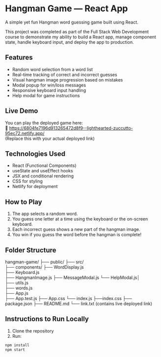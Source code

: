 #  Hangman Game — React App

A simple yet fun Hangman word guessing game built using React.

This project was completed as part of the Full Stack Web Development course to demonstrate my ability to build a React app, manage component state, handle keyboard input, and deploy the app to production.



##  Features

- Random word selection from a word list
- Real-time tracking of correct and incorrect guesses
- Visual hangman image progression based on mistakes
- Modal popup for win/loss messages
- Responsive keyboard input handling
- Help modal for game instructions



##  Live Demo

You can play the deployed game here:  
🔗 https://6804fe7196d913265472d8f9--lighthearted-zuccutto-95ec72.netlify.app/  
(Replace this with your actual deployed link)


##  Technologies Used

- React (Functional Components)
- useState and useEffect hooks
- JSX and conditional rendering
- CSS for styling
- Netlify for deployment


##  How to Play

1. The app selects a random word.
2. You guess one letter at a time using the keyboard or the on-screen keyboard.
3. Each incorrect guess shows a new part of the hangman image.
4. You win if you guess the word before the hangman is complete!


##  Folder Structure

hangman-game/
├── public/
├── src/  
 ├── components/
├── WordDisplay.js  
 ├── Keyboard.js  
 ├── HangmanImage.js
├── MessageModal.js
└── HelpModal.js│  
 ├── utils.js  
 ├── words.js  
 ├── App.js  
 ├── App.test.js
├── App.css
└── index.js
├──index.css
├── package.json
├── README.md
└── link.txt (contains live deployed link)

##  Instructions to Run Locally

1. Clone the repository
2. Run:

```bash
npm install
npm start
```

